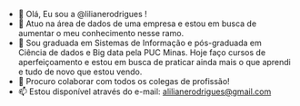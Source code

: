 - 👋 Olá, Eu sou a @lilianerodrigues !
- 👀 Atuo na área de dados de uma empresa e estou em busca de aumentar o meu conhecimento nesse ramo.
- 🌱 Sou graduada em Sistemas de Informação e pós-graduada em Ciência de dados e Big data pela PUC Minas. Hoje faço cursos de aperfeiçoamento e estou em busca de praticar ainda mais o que aprendi e tudo de novo que estou vendo.
- 💞️ Procuro colaborar com todos os colegas de profissão!
- 📫 Estou disponível através do e-mail: alilianerodrigues@gmail.com

<!---
lilianerodrigues/lilianerodrigues is a ✨ special ✨ repository because its `README.md` (this file) appears on your GitHub profile.
You can click the Preview link to take a look at your changes.
--->
